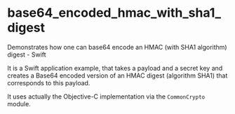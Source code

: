 # base64_encoded_hmac_with_sha1_digest
Demonstrates how one can base64 encode an HMAC (with SHA1 algorithm) digest - Swift

It is a Swift application example, that takes a payload and a secret key and creates a Base64 encoded version of an 
HMAC digest (algorithm SHA1) that corresponds to this payload.

It uses actually the Objective-C implementation via the `CommonCrypto` module. 
